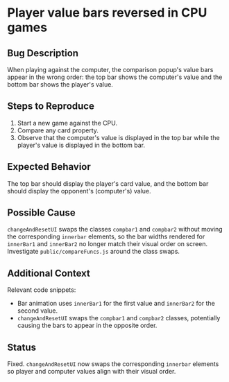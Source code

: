 # Player value bars reversed in CPU games

## Bug Description
When playing against the computer, the comparison popup's value bars appear in the wrong order: the top bar shows the computer's value and the bottom bar shows the player's value.

## Steps to Reproduce
1. Start a new game against the CPU.
2. Compare any card property.
3. Observe that the computer's value is displayed in the top bar while the player's value is displayed in the bottom bar.

## Expected Behavior
The top bar should display the player's card value, and the bottom bar should display the opponent's (computer's) value.

## Possible Cause
`changeAndResetUI` swaps the classes `compbar1` and `compbar2` without moving the corresponding `innerbar` elements, so the bar widths rendered for `innerBar1` and `innerBar2` no longer match their visual order on screen. Investigate `public/compareFuncs.js` around the class swaps.

## Additional Context
Relevant code snippets:
- Bar animation uses `innerBar1` for the first value and `innerBar2` for the second value.
- `changeAndResetUI` swaps the `compbar1` and `compbar2` classes, potentially causing the bars to appear in the opposite order.

## Status
Fixed. `changeAndResetUI` now swaps the corresponding `innerbar` elements so player and computer values align with their visual order.

